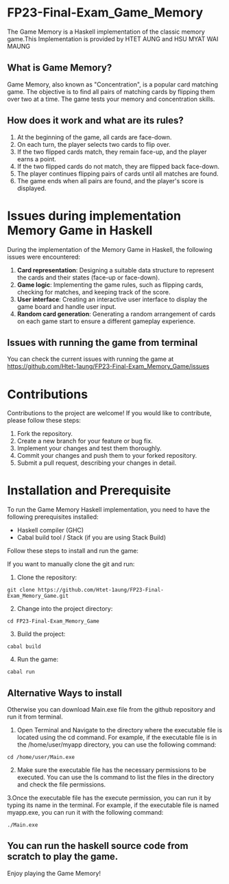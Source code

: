 # FP23-Final-Exam_Game_Memory

The Game Memory is a Haskell implementation of the classic memory game.This Implementation is provided by HTET AUNG and HSU MYAT WAI MAUNG

## What is Game Memory?

Game Memory, also known as "Concentration", is a popular card matching game. The objective is to find all pairs of matching cards by flipping them over two at a time. The game tests your memory and concentration skills.

## How does it work and what are its rules?

1. At the beginning of the game, all cards are face-down.
2. On each turn, the player selects two cards to flip over.
3. If the two flipped cards match, they remain face-up, and the player earns a point.
4. If the two flipped cards do not match, they are flipped back face-down.
5. The player continues flipping pairs of cards until all matches are found.
6. The game ends when all pairs are found, and the player's score is displayed.

# Issues during implementation Memory Game in Haskell

During the implementation of the Memory Game in Haskell, the following issues were encountered:

1. **Card representation**: Designing a suitable data structure to represent the cards and their states (face-up or face-down).
2. **Game logic**: Implementing the game rules, such as flipping cards, checking for matches, and keeping track of the score.
3. **User interface**: Creating an interactive user interface to display the game board and handle user input.
4. **Random card generation**: Generating a random arrangement of cards on each game start to ensure a different gameplay experience.



## Issues with running the game from terminal 

 You can check the current issues with running the game at https://github.com/Htet-1aung/FP23-Final-Exam_Memory_Game/issues
# Contributions

Contributions to the project are welcome! If you would like to contribute, please follow these steps:

1. Fork the repository.
2. Create a new branch for your feature or bug fix.
3. Implement your changes and test them thoroughly.
4. Commit your changes and push them to your forked repository.
5. Submit a pull request, describing your changes in detail.

# Installation and Prerequisite

To run the Game Memory Haskell implementation, you need to have the following prerequisites installed:

- Haskell compiler (GHC)
- Cabal build tool / Stack (if you are using Stack Build)

Follow these steps to install and run the game:

If you want to manually clone the git and run:

1. Clone the repository:

```
git clone https://github.com/Htet-1aung/FP23-Final-Exam_Memory_Game.git
```

2. Change into the project directory:

```
cd FP23-Final-Exam_Memory_Game
```

3. Build the project:

```
cabal build
```

4. Run the game:

```
cabal run
```

## Alternative Ways to install

Otherwise you can download Main.exe file from the github repository and run it from terminal.


1. Open Terminal and Navigate to the directory where the executable file is located using the cd command. For example, if the executable file is in the /home/user/myapp directory, you can use the following command:

```
cd /home/user/Main.exe
```


2. Make sure the executable file has the necessary permissions to be executed. You can use the ls command to list the files in the directory and check the file permissions.


3.Once the executable file has the execute permission, you can run it by typing its name in the terminal. For example, if the executable file is named myapp.exe, you can run it with the following command:

```
./Main.exe
```


## You can run the haskell source code from scratch to play the game.




Enjoy playing the Game Memory!

